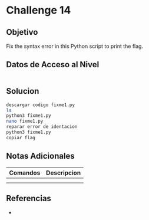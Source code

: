 # Challenge 14
## Objetivo
Fix the syntax error in this Python script to print the flag.
## Datos de Acceso al Nivel
```
```
## Solucion
```Bash
descargar codigo fixme1.py
ls
python3 fixme1.py
nano fixme1.py
reparar error de identacion
python3 fixme1.py
copiar flag
```
## Notas Adicionales
|**Comandos**|**Descripcion**|
|--------|-------------|
|||
|||
## Referencias
* 